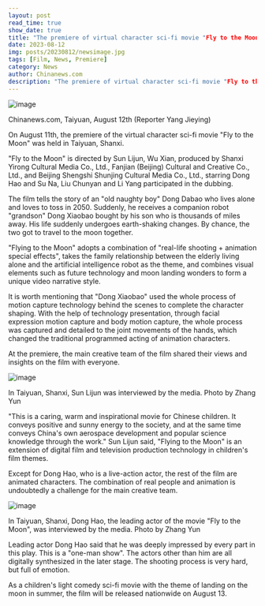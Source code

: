 ```yaml
---
layout: post
read_time: true
show_date: true
title: "The premiere of virtual character sci-fi movie "Fly to the Moon" was held in Taiyuan"
date: 2023-08-12
img: posts/20230812/newsimage.jpg
tags: [Film, News, Premiere]
category: News
author: Chinanews.com
description: "The premiere of virtual character sci-fi movie "Fly to the Moon" was held in Taiyuan"
---
```


![image](./assets/img/posts/20230812/newsimage.jpg)

Chinanews.com, Taiyuan, August 12th (Reporter Yang Jieying) 

On August 11th, the premiere of the virtual character sci-fi movie "Fly to the Moon" was held in Taiyuan, Shanxi.

"Fly to the Moon" is directed by Sun Lijun, Wu Xian, produced by Shanxi Yirong Cultural Media Co., Ltd., Fanjian (Beijing) Cultural and Creative Co., Ltd., and Beijing Shengshi Shunjing Cultural Media Co., Ltd., starring Dong Hao and Su Na, Liu Chunyan and Li Yang participated in the dubbing.

The film tells the story of an "old naughty boy" Dong Dabao who lives alone and loves to toss in 2050. Suddenly, he receives a companion robot "grandson" Dong Xiaobao bought by his son who is thousands of miles away. His life suddenly undergoes earth-shaking changes. By chance, the two got to travel to the moon together.

"Flying to the Moon" adopts a combination of "real-life shooting + animation special effects", takes the family relationship between the elderly living alone and the artificial intelligence robot as the theme, and combines visual elements such as future technology and moon landing wonders to form a unique video narrative style.

It is worth mentioning that "Dong Xiaobao" used the whole process of motion capture technology behind the scenes to complete the character shaping. With the help of technology presentation, through facial expression motion capture and body motion capture, the whole process was captured and detailed to the joint movements of the hands, which changed the traditional programmed acting of animation characters.

At the premiere, the main creative team of the film shared their views and insights on the film with everyone.

![image](./assets/img/posts/20230812/newsimage-2.jpg)

In Taiyuan, Shanxi, Sun Lijun was interviewed by the media. Photo by Zhang Yun

"This is a caring, warm and inspirational movie for Chinese children. It conveys positive and sunny energy to the society, and at the same time conveys China's own aerospace development and popular science knowledge through the work." Sun Lijun said, "Flying to the Moon" is an extension of digital film and television production technology in children's film themes.

Except for Dong Hao, who is a live-action actor, the rest of the film are animated characters. The combination of real people and animation is undoubtedly a challenge for the main creative team.

![image](./assets/img/posts/20230812/newsimage-3.jpg)

In Taiyuan, Shanxi, Dong Hao, the leading actor of the movie "Fly to the Moon", was interviewed by the media. Photo by Zhang Yun

Leading actor Dong Hao said that he was deeply impressed by every part in this play. This is a "one-man show". The actors other than him are all digitally synthesized in the later stage. The shooting process is very hard, but full of emotion.

As a children's light comedy sci-fi movie with the theme of landing on the moon in summer, the film will be released nationwide on August 13.



